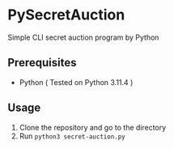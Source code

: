# PySecretAuction
Simple CLI secret auction program by Python

## Prerequisites
- Python ( Tested on Python 3.11.4 )

## Usage
1. Clone the repository and go to the directory
2. Run `python3 secret-auction.py`
